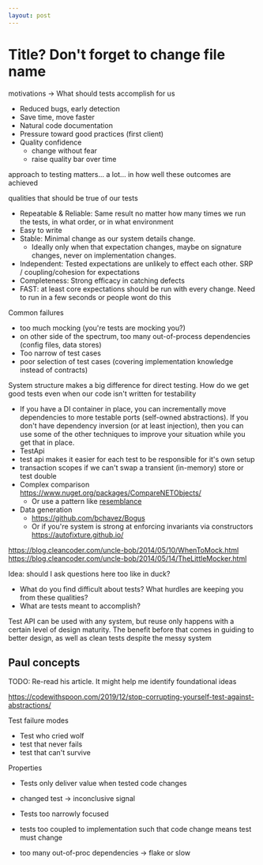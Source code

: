 ```yaml
---
layout: post
---
```



# Title? Don't forget to change file name

motivations -> What should tests accomplish for us
- Reduced bugs, early detection
- Save time, move faster
- Natural code documentation
- Pressure toward good practices (first client)
- Quality confidence
  - change without fear
  - raise quality bar over time

approach to testing matters... a lot... in how well these outcomes are achieved

qualities that should be true of our tests
- Repeatable & Reliable: Same result no matter how many times we run the tests, in what order, or in what environment
- Easy to write
- Stable: Minimal change as our system details change. 
  - Ideally only when that expectation changes, maybe on signature changes, never on implementation changes.
- Independent: Tested expectations are unlikely to effect each other. SRP / coupling/cohesion for expectations
- Completeness: Strong efficacy in catching defects
- FAST: at least core expectations should be run with every change. Need to run in a few seconds or people wont do this

Common failures
- too much mocking (you're tests are mocking you?)
- on other side of the spectrum, too many out-of-process dependencies (config files, data stores)
- Too narrow of test cases
- poor selection of test cases (covering implementation knowledge instead of contracts)



System structure makes a big difference for direct testing.
How do we get good tests even when our code isn't written for testability
- If you have a DI container in place, you can incrementally move dependencies to more testable ports (self-owned abstractions). If you don't have dependency inversion (or at least injection), then you can use some of the other techniques to improve your situation while you get that in place.
- TestApi
- test api makes it easier for each test to be responsible for it's own setup
- transaction scopes if we can't swap a transient (in-memory) store or test double
- Complex comparison https://www.nuget.org/packages/CompareNETObjects/
  - Or use a pattern like [resemblance](https://blog.ploeh.dk/2012/06/21/TheResemblanceidiom/)
- Data generation
  - https://github.com/bchavez/Bogus
  - Or if you're system is strong at enforcing invariants via constructors https://autofixture.github.io/


https://blog.cleancoder.com/uncle-bob/2014/05/10/WhenToMock.html
https://blog.cleancoder.com/uncle-bob/2014/05/14/TheLittleMocker.html



Idea: should I ask questions here too like in duck?
- What do you find difficult about tests? What hurdles are keeping you from these qualities?
- What are tests meant to accomplish?

Test API can be used with any system, but reuse only happens with a certain level of design maturity. The benefit before that comes in guiding to better design, as well as clean tests despite the messy system



## Paul concepts 

TODO: Re-read his article. It might help me identify foundational ideas

https://codewithspoon.com/2019/12/stop-corrupting-yourself-test-against-abstractions/

Test failure modes
- Test who cried wolf
- test that never fails
- test that can't survive

Properties
- Tests only deliver value when tested code changes
- changed test -> inconclusive signal

- Tests too narrowly focused
- tests too coupled to implementation such that code change means test must change
- too many out-of-proc dependencies -> flake or slow

<!-- 
META: thinking about the post this way, I could definitely revive the presentation with test api

 -->
